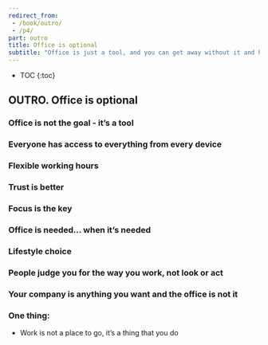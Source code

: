 ```yaml
---
redirect_from:
 - /book/outro/
 - /p4/
part: outro
title: Office is optional
subtitle: "Office is just a tool, and you can get away without it and have a more effective team than ever!"
---
```


* TOC
{:toc}

## OUTRO. Office is optional

### Office is not the goal - it’s a tool

### Everyone has access to everything from every device

### Flexible working hours

### Trust is better

### Focus is the key

### Office is needed... when it’s needed

### Lifestyle choice

### People judge you for the way you work, not look or act

### Your company is anything you want and the office is not it

### One thing:

- Work is not a place to go, it’s a thing that you do
